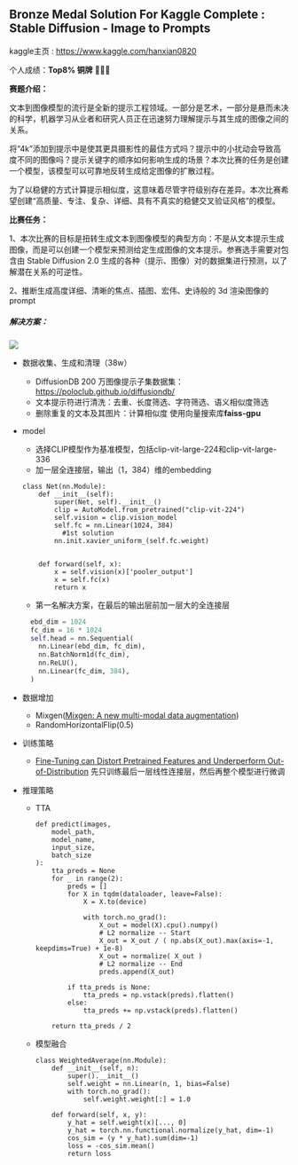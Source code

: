 ## Bronze Medal Solution For Kaggle Complete : Stable Diffusion - Image to Prompts

kaggle主页 :  https://www.kaggle.com/hanxian0820

个人成绩：**Top8% 铜牌**  🥉🥉🥉

**赛题介绍：**

​	文本到图像模型的流行是全新的提示工程领域。一部分是艺术，一部分是悬而未决的科学，机器学习从业者和研究人员正在迅速努力理解提示与其生成的图像之间的关系。

​	将“4k”添加到提示中是使其更具摄影性的最佳方式吗？提示中的小扰动会导致高度不同的图像吗？提示关键字的顺序如何影响生成的场景？本次比赛的任务是创建一个模型，该模型可以可靠地反转生成给定图像的扩散过程。

​	为了以稳健的方式计算提示相似度，这意味着尽管字符级别存在差异。本次比赛希望创建“高质量、专注、复杂、详细、具有不真实的稳健交叉验证风格”的模型。

**比赛任务：**

1、本次比赛的目标是扭转生成文本到图像模型的典型方向：不是从文本提示生成图像，而是可以创建一个模型来预测给定生成图像的文本提示。参赛选手需要对包含由 Stable Diffusion 2.0 生成的各种（提示、图像）对的数据集进行预测，以了解潜在关系的可逆性。

2、推断生成高度详细、清晰的焦点、插图、宏伟、史诗般的 3d 渲染图像的prompt

##### 解决方案：
![](https://github.com/Hanxian2Ai/image2prompt/blob/main/md_image/Snipaste_2023-05-19_21-57-49.png)

- 数据收集、生成和清理（38w）

  - DiffusionDB 200 万图像提示子集数据集：https://poloclub.github.io/diffusiondb/
  - 文本提示符进行清洗：去重、长度筛选、字符筛选、语义相似度筛选
  - 删除重复的文本及其图片：计算相似度 使用向量搜索库**faiss-gpu**

- model

  - 选择CLIP模型作为基准模型，包括clip-vit-large-224和clip-vit-large-336
  - 加一层全连接层，输出（1，384）维的embedding

  ```
  class Net(nn.Module):
      def __init__(self):
          super(Net, self).__init__()
          clip = AutoModel.from_pretrained("clip-vit-224")
          self.vision = clip.vision_model
          self.fc = nn.Linear(1024, 384)
         	#1st solution
          nn.init.xavier_uniform_(self.fc.weight)
  
  
      def forward(self, x):
          x = self.vision(x)['pooler_output']
          x = self.fc(x)
          return x
  ```

  - 第一名解决方案，在最后的输出层前加一层大的全连接层


  ```python
    ebd_dim = 1024
    fc_dim = 16 * 1024
    self.head = nn.Sequential(
      nn.Linear(ebd_dim, fc_dim),
      nn.BatchNorm1d(fc_dim),
      nn.ReLU(),
      nn.Linear(fc_dim, 384),
    )
  ```

- 数据增加

  - Mixgen([Mixgen: A new multi-modal data augmentation](https://openaccess.thecvf.com/content/WACV2023W/Pretrain/html/Hao_MixGen_A_New_Multi-Modal_Data_Augmentation_WACVW_2023_paper.html))
  - RandomHorizontalFlip(0.5)

- 训练策略

  - [Fine-Tuning can Distort Pretrained Features and Underperform Out-of-Distribution](https://arxiv.org/abs/2202.10054) 先只训练最后一层线性连接层，然后再整个模型进行微调

- 推理策略

  - TTA

    ```
    def predict(images,
        model_path,
        model_name,
        input_size,
        batch_size
    ):   
        tta_preds = None
        for _ in range(2):
            preds = []
            for X in tqdm(dataloader, leave=False):
                X = X.to(device)
    
                with torch.no_grad():
                    X_out = model(X).cpu().numpy()
                    # L2 normalize -- Start
                    X_out = X_out / ( np.abs(X_out).max(axis=-1, keepdims=True) + 1e-8)  
                    X_out = normalize( X_out )
                    # L2 normalize -- End
                    preds.append(X_out)
                    
            if tta_preds is None:
                tta_preds = np.vstack(preds).flatten()
            else:
                tta_preds += np.vstack(preds).flatten()
        
        return tta_preds / 2
    ```

    

  - 模型融合

    ```
    class WeightedAverage(nn.Module):
        def __init__(self, n):
            super().__init__()
            self.weight = nn.Linear(n, 1, bias=False)
            with torch.no_grad():
                self.weight.weight[:] = 1.0
    
        def forward(self, x, y):
            y_hat = self.weight(x)[..., 0]
            y_hat = torch.nn.functional.normalize(y_hat, dim=-1)
            cos_sim = (y * y_hat).sum(dim=-1)
            loss = -cos_sim.mean()
            return loss
    ```

    



